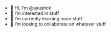 - 👋 Hi, I’m @ayushck
- 👀 I’m interested in stuff
- 🌱 I’m currently learning more stuff
- 💞️ I’m looking to collaborate on whatever stuff
<!---
ayushck/ayushck is a ✨ special ✨ repository because its `README.md` (this file) appears on your GitHub profile.
You can click the Preview link to take a look at your changes.
--->
